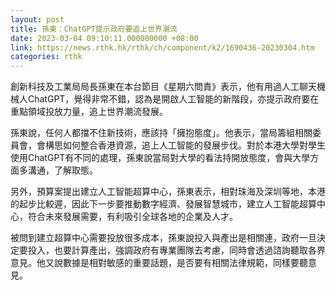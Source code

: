 ```yaml
---
layout: post
title: 孫東：ChatGPT提示政府要追上世界潮流
date: 2023-03-04 09:10:11.000000000 +08:00
link: https://news.rthk.hk/rthk/ch/component/k2/1690436-20230304.htm
categories: rthk
---
```


創新科技及工業局局長孫東在本台節目《星期六問責》表示，他有用過人工聊天機械人ChatGPT，覺得非常不錯，認為是開啟人工智能的新階段，亦提示政府要在重點領域投放力量，追上世界潮流發展。

孫東說，任何人都擋不住新技術，應該持「擁抱態度」。他表示，當局籌組相關委員會，會構思如何整合香港資源，追上人工智能的發展步伐。對於本港大學對學生使用ChatGPT有不同的處理，孫東說當局對大學的看法持開放態度，會與大學方面多溝通，了解取態。

另外，預算案提出建立人工智能超算中心，孫東表示，相對珠海及深圳等地，本港的起步比較遲，因此下一步要推動數字經濟、發展智慧城市，建立人工智能超算中心，符合未來發展需要，有利吸引全球各地的企業及人才。

被問到建立超算中心需要投放很多成本，孫東說投入與產出是相關連，政府一旦決定要投入，也要計算產出，強調政府有專業團隊去考慮，同時會透過諮詢聽取各界意見。他又說數據是相對敏感的重要話題，是否要有相關法律規範，同樣要聽意見。
